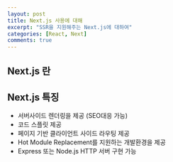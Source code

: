 ```yaml
---
layout: post
title: Next.js 사용에 대해
excerpt: "SSR을 지원해주는 Next.js에 대하여"
categories: [React, Next]
comments: true
---
```


## Next.js 란

## Next.js 특징
- 서버사이드 렌더링을 제공 (SEO대응 가능)
- 코드 스플릿 제공
- 페이지 기반 클라이언트 사이드 라우팅 제공
- Hot Module Replacement를 지원하는 개발환경을 제공
- Express 또는 Node.js HTTP 서버 구현 가능

